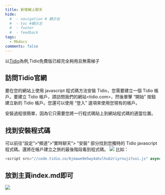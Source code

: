 ```yaml
---
title: 新增線上聊天
hide:
  #  - navigation # 顯示右
  #  - toc #顯示左
  #  - footer
  #  - feedback  
tags:
  - Mkdocs
comments: false
---
```


以[Tidio](https://www.tidio.com/)為例,Tidio免費版已經完全夠用且無需梯子

## 訪問Tidio官網

要在您的網站上使用 javascript 程式碼方法安裝 Tidio，您需要建立一個 Tidio 帳戶。要建立 Tidio 帳戶，請訪問我們的網站<tidio.com>，然後單擊 “開始” 按鈕建立新的 Tidio 帳戶。您還可以使用 “登入” 選項來使用您現有的帳戶。   

安裝過程很簡單，因為它只需要您將一行程式碼貼上到網站程式碼的適當位置。  

## 找到安裝程式碼

可以前往“設定”>“頻道”>“實時聊天”>  “安裝” 部分找到您獨特的 Tidio javascript 程式碼。還將在帳戶建立之旅的最後階段看到程式碼。
![](https://help.tidio.com/hc/article_attachments/9168067328284)
比如：
```javascript
<script src="//code.tidio.co/6jmawe9m5wy4ahvlhub2riyrnujz7xxi.js" async></script>
```
## 放到主頁index.md即可
![](https://help.tidio.com/hc/article_attachments/5378990613404)